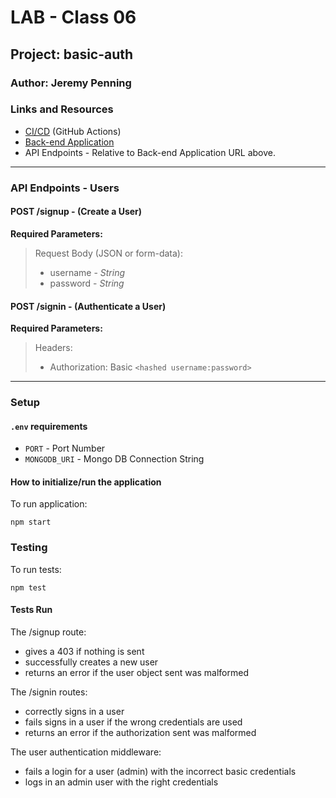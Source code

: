 # LAB - Class 06

## Project: basic-auth

### Author: Jeremy Penning

### Links and Resources

- [CI/CD](https://github.com/jeremyp-401-advanced-javascript/basic-auth/actions) (GitHub Actions)
- [Back-end Application](https://jeremyp-basic-auth.herokuapp.com/)
- API Endpoints - Relative to Back-end Application URL above.

---

### API Endpoints - Users

#### **POST /signup** - (Create a User)

**Required Parameters:**

>Request Body (JSON or form-data):
>- username - _String_
>- password - _String_ 

#### **POST /signin** - (Authenticate a User)

**Required Parameters:**

>Headers:
>- Authorization: Basic `<hashed username:password>`

---

### Setup

#### `.env` requirements

- `PORT` - Port Number
- `MONGODB_URI` - Mongo DB Connection String

#### How to initialize/run the application

To run application:

`npm start`

### Testing

To run tests:

`npm test`

#### Tests Run

The /signup route:
- gives a 403 if nothing is sent
- successfully creates a new user
- returns an error if the user object sent was malformed

The /signin routes:
- correctly signs in a user
- fails signs in a user if the wrong credentials are used
- returns an error if the authorization sent was malformed

The user authentication middleware:
- fails a login for a user (admin) with the incorrect basic credentials
- logs in an admin user with the right credentials
